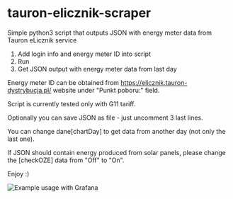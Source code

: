 # tauron-elicznik-scraper
Simple python3 script that outputs JSON with energy meter data from Tauron eLicznik service

1. Add login info and energy meter ID into script
2. Run
3. Get JSON output with energy meter data from last day

Energy meter ID can be obtained from https://elicznik.tauron-dystrybucja.pl/ website under "Punkt poboru:" field.

Script is currently tested only with G11 tariff.

Optionally you can save JSON as file - just uncomment 3 last lines.

You can change dane[chartDay] to get data from another day (not only the last one).

If JSON should contain energy produced from solar panels, please change the [checkOZE] data from "Off" to "On".

Enjoy :)

![Example usage with Grafana](https://i.imgur.com/ysQwW3m.png)
